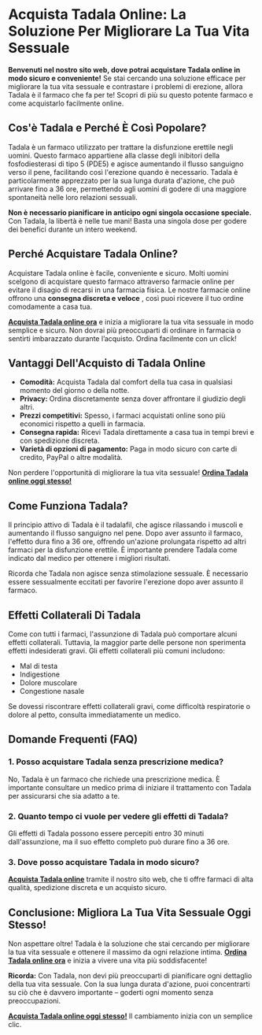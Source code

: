# Acquista Tadala Online: La Soluzione Per Migliorare La Tua Vita Sessuale

**Benvenuti nel nostro sito web, dove potrai acquistare Tadala online in modo sicuro e conveniente!** Se stai cercando una soluzione efficace per migliorare la tua vita sessuale e contrastare i problemi di erezione, allora Tadala è il farmaco che fa per te! Scopri di più su questo potente farmaco e come acquistarlo facilmente online.

## Cos'è Tadala e Perché È Così Popolare?

Tadala è un farmaco utilizzato per trattare la disfunzione erettile negli uomini. Questo farmaco appartiene alla classe degli inibitori della fosfodiesterasi di tipo 5 (PDE5) e agisce aumentando il flusso sanguigno verso il pene, facilitando così l'erezione quando è necessario. Tadala è particolarmente apprezzato per la sua lunga durata d'azione, che può arrivare fino a 36 ore, permettendo agli uomini di godere di una maggiore spontaneità nelle loro relazioni sessuali.

**Non è necessario pianificare in anticipo ogni singola occasione speciale.** Con Tadala, la libertà è nelle tue mani! Basta una singola dose per godere dei benefici durante un intero weekend.

## Perché Acquistare Tadala Online?

Acquistare Tadala online è facile, conveniente e sicuro. Molti uomini scelgono di acquistare questo farmaco attraverso farmacie online per evitare il disagio di recarsi in una farmacia fisica. Le nostre farmacie online offrono una **consegna discreta e veloce** , così puoi ricevere il tuo ordine comodamente a casa tua.

[**Acquista Tadala online ora**](https://tinyurl.com/buytadala) e inizia a migliorare la tua vita sessuale in modo semplice e sicuro. Non dovrai più preoccuparti di ordinare in farmacia o sentirti imbarazzato durante l’acquisto. Ordina facilmente con un click!

## Vantaggi Dell'Acquisto di Tadala Online

- **Comodità:** Acquista Tadala dal comfort della tua casa in qualsiasi momento del giorno o della notte.
- **Privacy:** Ordina discretamente senza dover affrontare il giudizio degli altri.
- **Prezzi competitivi:** Spesso, i farmaci acquistati online sono più economici rispetto a quelli in farmacia.
- **Consegna rapida:** Ricevi Tadala direttamente a casa tua in tempi brevi e con spedizione discreta.
- **Varietà di opzioni di pagamento:** Paga in modo sicuro con carte di credito, PayPal o altre modalità.

Non perdere l'opportunità di migliorare la tua vita sessuale! [**Ordina Tadala online oggi stesso!**](https://tinyurl.com/buytadala)

## Come Funziona Tadala?

Il principio attivo di Tadala è il tadalafil, che agisce rilassando i muscoli e aumentando il flusso sanguigno nel pene. Dopo aver assunto il farmaco, l'effetto dura fino a 36 ore, offrendo un'azione prolungata rispetto ad altri farmaci per la disfunzione erettile. È importante prendere Tadala come indicato dal medico per ottenere i migliori risultati.

Ricorda che Tadala non agisce senza stimolazione sessuale. È necessario essere sessualmente eccitati per favorire l'erezione dopo aver assunto il farmaco.

## Effetti Collaterali Di Tadala

Come con tutti i farmaci, l'assunzione di Tadala può comportare alcuni effetti collaterali. Tuttavia, la maggior parte delle persone non sperimenta effetti indesiderati gravi. Gli effetti collaterali più comuni includono:

- Mal di testa
- Indigestione
- Dolore muscolare
- Congestione nasale

Se dovessi riscontrare effetti collaterali gravi, come difficoltà respiratorie o dolore al petto, consulta immediatamente un medico.

## Domande Frequenti (FAQ)

### 1. Posso acquistare Tadala senza prescrizione medica?

No, Tadala è un farmaco che richiede una prescrizione medica. È importante consultare un medico prima di iniziare il trattamento con Tadala per assicurarsi che sia adatto a te.

### 2. Quanto tempo ci vuole per vedere gli effetti di Tadala?

Gli effetti di Tadala possono essere percepiti entro 30 minuti dall'assunzione, ma il suo effetto completo può durare fino a 36 ore.

### 3. Dove posso acquistare Tadala in modo sicuro?

[**Acquista Tadala online**](https://tinyurl.com/buytadala) tramite il nostro sito web, che ti offre farmaci di alta qualità, spedizione discreta e un acquisto sicuro.

## Conclusione: Migliora La Tua Vita Sessuale Oggi Stesso!

Non aspettare oltre! Tadala è la soluzione che stai cercando per migliorare la tua vita sessuale e ottenere il massimo da ogni relazione intima. [**Ordina Tadala online ora**](https://tinyurl.com/buytadala) e inizia a vivere una vita più soddisfacente!

**Ricorda:** Con Tadala, non devi più preoccuparti di pianificare ogni dettaglio della tua vita sessuale. Con la sua lunga durata d'azione, puoi concentrarti su ciò che è davvero importante – goderti ogni momento senza preoccupazioni.

[**Acquista Tadala online oggi stesso!**](https://tinyurl.com/buytadala) Il cambiamento inizia con un semplice clic.
